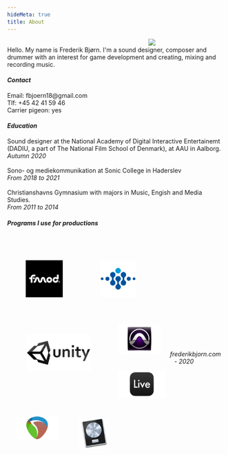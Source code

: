 ```yaml
---
hideMeta: true
title: About
---
```

<!--<img align="right" width="35%" src="fb-yatzy.jpg">-->

<img align="right" width="35%" src="about-photo.png">

<br>
Hello. My name is Frederik Bjørn. I'm a sound designer, composer and drummer with an
interest for game development and creating, mixing and recording music.

<h4><em> Contact </em></h4>
Email: fbjoern18@gmail.com <br>
Tlf: +45 42 41 59 46 <br>
Carrier pigeon: yes

<br>
<h4><em> Education </em></h4>
Sound designer at the National Academy of Digital Interactive Entertainemt
(DADIU, a part of The National Film School of Denmark), at AAU in Aalborg.
<br>
<em> Autumn 2020</em>
<br>
<br>
Sono- og mediekommunikation at Sonic College in Haderslev
<br>
<em>From 2018 to 2021</em>
<br>
<br>
Christianshavns Gymnasium with majors in Music, Engish and Media Studies. 
<br>
<em>From 2011 to 2014</em>
<br>

<h4><em> Programs I use for productions </em></h4>

<br>
<img align="left" width="17%" src="fmod-logo.png" style="margin:43px">
<img align="left" width="17%" src="wwise-logo.png" style="margin:43px">
<img align="left" width="30%" src="unity-logo.png" style="margin:43px">
<br>
<br>
<br>
<br>
<br>
<br>
<br>
<br>

<img align="left" width="20%" src="pro-tools-logo.png" style="margin:20px">
<img align="left" width="22%" src="live-logo.png" style="margin:20px">
<img align="left" width="20%" src="reaper-logo.png" style="margin:20px">    
<img align="left" width="14%" src="logic-logo.png" style="margin:26px">

<br>
<br>
<br>
<br>
<br>
<br>
<!-- skriv navnende under logoerne-->


<em>frederikbjorn.com - 2020</em>




